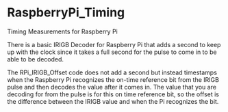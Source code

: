 # RaspberryPi_Timing

Timing Measurements for Raspberry Pi

There is a basic IRIGB Decoder for Raspberry Pi that adds a second to keep up with the clock since it takes a full second for the pulse to come in to be able to be decoded.

The RPi_IRIGB_Offset code does not add a second but instead timestamps when the Raspberry Pi recognizes the on-time reference bit from the IRIGB pulse and then decodes the value after it comes in. The value that you are decoding for from the pulse is for this on time reference bit, so the offset is the difference between the IRIGB value and when the Pi recognizes the bit.
